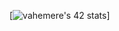 
   
 [![vahemere's 42 stats](https://badge42.vercel.app/api/v2/cl1l0i75o010209mmhs4dydqu/stats?cursusId=21&coalitionId=45)]

              
